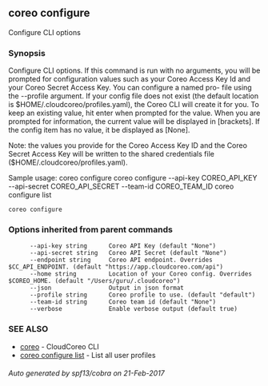 ## coreo configure

Configure CLI options

### Synopsis


Configure  CLI  options. If this command is run with no arguments,
you will be prompted for configuration values such as your  Coreo  Access
Key  Id  and your  Coreo  Secret  Access  Key.  You can configure a named pro-
file using the --profile argument.  If your config file does not  exist
(the default location is $HOME/.cloudcoreo/profiles.yaml), the Coreo CLI
will create it for you.  To keep an existing value, hit enter when prompted
for the value. When  you  are prompted for information, the current value
will be displayed in [brackets].  If the config item has no value,
it be displayed as  [None].

Note:  the  values  you  provide  for the Coreo Access Key ID and the Coreo
Secret Access Key will  be  written  to  the  shared  credentials  file
($HOME/.cloudcoreo/profiles.yaml).

Sample usage:
  coreo configure
  coreo configure --api-key COREO_API_KEY --api-secret COREO_API_SECRET --team-id COREO_TEAM_ID
  coreo configure list

```
coreo configure
```

### Options inherited from parent commands

```
      --api-key string      Coreo API Key (default "None")
      --api-secret string   Coreo API Secret (default "None")
      --endpoint string     Coreo API endpoint. Overrides $CC_API_ENDPOINT. (default "https://app.cloudcoreo.com/api")
      --home string         Location of your Coreo config. Overrides $COREO_HOME. (default "/Users/guru/.cloudcoreo")
      --json                Output in json format
      --profile string      Coreo profile to use. (default "default")
      --team-id string      Coreo team id (default "None")
      --verbose             Enable verbose output (default true)
```

### SEE ALSO
* [coreo](coreo.md)	 - CloudCoreo CLI
* [coreo configure list](coreo_configure_list.md)	 - List all user profiles

###### Auto generated by spf13/cobra on 21-Feb-2017
